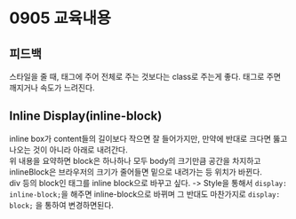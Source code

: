 # 0905 교육내용
## 피드백
 스타일을 줄 때, 태그에 주어 전체로 주는 것보다는 class로 주는게 좋다. 태그로 주면 깨지거나 속도가 느려진다.

## Inline Display(inline-block)
 inline box가 content들의 길이보다 작으면 잘 들어가지만, 만약에 반대로 크다면 뚫고 나오는 것이 아니라 아래로 내려간다.</br>
 위 내용을 요약하면 block은 하나하나 모두 body의 크기만큼 공간을 차지하고 inlineBlock은 브라우저의 크기가 줄어들면 밑으로 내려가는 등 위치가 바뀐다.</br>
 div 등의 block인 태그를 inline block으로 바꾸고 싶다. -> Style을 통해서 ```display: inline-block;```을 해주면 inline-block으로 바뀌며 그 반대도 마찬가지로 ```display: block;``` 을 통하여 변경하면된다.





 
